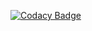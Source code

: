 [![Codacy Badge](https://app.codacy.com/project/badge/Grade/cfd807ef76d145a39b169388c9c35049)](https://www.codacy.com/gh/rbnsch/Work2Play/dashboard?utm_source=github.com&amp;utm_medium=referral&amp;utm_content=rbnsch/Work2Play&amp;utm_campaign=Badge_Grade)
